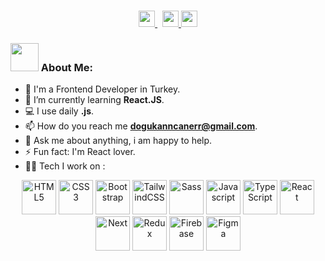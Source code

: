 <h1 align="center">
</h1>
<p align="center">
 <a href="https://twitter.com/dogukanncaner">
  <img src="https://img.shields.io/badge/twitter-%231DA1F2.svg?&style=for-the-badge&logo=twitter&logoColor=white" height=26>
 </a> 
 <a href="https://www.linkedin.com/in/dogukancaner/">
  <img src="https://img.shields.io/badge/linkedin-%230077B5.svg?&style=for-the-badge&logo=linkedin&logoColor=white" height=26>
 </a> 
 <a href="https://www.instagram.com/dogukanncaner/">
  <img src="https://img.shields.io/badge/instagram-%23E4405F.svg?&style=for-the-badge&logo=instagram&logoColor=white" height=26>
 </a> 
</p> 
 
### <img src="https://github.com/TheDudeThatCode/TheDudeThatCode/blob/master/Assets/Developer.gif" width="45" /> About Me:
- 🏦 I'm a Frontend Developer in Turkey. 
- 🌱 I’m currently learning **React.JS**.
- 💻 I use daily **.js**.
- 📫 How do you reach me **dogukanncanerr@gmail.com**.
- 💬 Ask me about anything, i am happy to help.
- ⚡ Fun fact: I'm React lover.
- 🧑‍💻 Tech I work on :
<p align="center">
      <a href="https://developer.mozilla.org/en-US/docs/Glossary/HTML5" target="_blank" rel="noreferrer"><img src="https://raw.githubusercontent.com/danielcranney/readme-generator/main/public/icons/skills/html5-colored.svg" width="55" height="55" alt="HTML5" /></a>
      <a href="https://www.w3.org/TR/CSS/#css" target="_blank" rel="noreferrer"><img src="https://raw.githubusercontent.com/danielcranney/readme-generator/main/public/icons/skills/css3-colored.svg" width="55" height="55" alt="CSS3" /></a>
      <a href="https://getbootstrap.com/" target="_blank" rel="noreferrer"><img src="https://raw.githubusercontent.com/danielcranney/readme-generator/main/public/icons/skills/bootstrap-colored.svg" width="55" height="55" alt="Bootstrap" /></a>
      <a href="https://tailwindcss.com/" target="_blank" rel="noreferrer"><img src="https://raw.githubusercontent.com/danielcranney/readme-generator/main/public/icons/skills/tailwindcss-colored.svg" width="55" height="55" alt="TailwindCSS" /></a>
      <a href="https://sass-lang.com/" target="_blank" rel="noreferrer"><img src="https://raw.githubusercontent.com/danielcranney/readme-generator/main/public/icons/skills/sass-colored.svg" width="55" height="55" alt="Sass" /></a>
  <a href="https://developer.mozilla.org/en-US/docs/Web/JavaScript" target="_blank" rel="noreferrer"><img src="https://raw.githubusercontent.com/danielcranney/readme-generator/main/public/icons/skills/javascript-colored.svg" width="55" height="55" alt="Javascript" /></a>
   <a href="https://www.typescriptlang.org/docs/" target="_blank" rel="noreferrer"><img src="https://raw.githubusercontent.com/danielcranney/readme-generator/main/public/icons/skills/typescript-colored.svg" width="55" height="55" alt="TypeScript" /></a>
  <a href="https://reactjs.org/" target="_blank" rel="noreferrer"><img src="https://raw.githubusercontent.com/danielcranney/readme-generator/main/public/icons/skills/react-colored.svg" width="55" height="55" alt="React" /></a>
   <a href="https://nextjs.org/" target="_blank" rel="noreferrer"><img src="https://raw.githubusercontent.com/danielcranney/readme-generator/main/public/icons/skills/nextjs-colored.svg" width="55" height="55" alt="Next" /></a>
  <a href="https://redux.js.org/" target="_blank" rel="noreferrer"><img src="https://raw.githubusercontent.com/danielcranney/readme-generator/main/public/icons/skills/redux-colored.svg" width="55" height="55" alt="Redux" /></a>
  <a href="https://firebase.google.com/" target="_blank" rel="noreferrer"><img src="https://raw.githubusercontent.com/danielcranney/readme-generator/main/public/icons/skills/firebase-colored.svg" width="55" height="55" alt="Firebase" /></a>
  <a href="https://www.figma.com/" target="_blank" rel="noreferrer"><img src="https://raw.githubusercontent.com/danielcranney/readme-generator/main/public/icons/skills/figma-colored.svg" width="55" height="55" alt="Figma" /></a>
</p>

